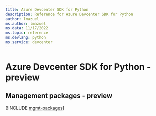 ```yaml
---
title: Azure Devcenter SDK for Python
description: Reference for Azure Devcenter SDK for Python
author: lmazuel
ms.author: lmazuel
ms.data: 11/17/2022
ms.topic: reference
ms.devlang: python
ms.service: devcenter
---
```

# Azure Devcenter SDK for Python - preview

## Management packages - preview
[!INCLUDE [mgmt-packages](devcenter-mgmt-index.md)]